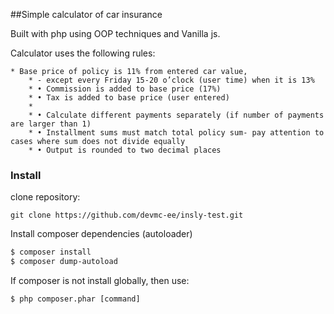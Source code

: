 ##Simple calculator of car insurance 

Built with php using OOP techniques and Vanilla js. 

Calculator uses the following rules:

    * Base price of policy is 11% from entered car value,
        * - except every Friday 15-20 o’clock (user time) when it is 13%
        * • Commission is added to base price (17%)
        * • Tax is added to base price (user entered)
        *
        * • Calculate different payments separately (if number of payments are larger than 1)
        * • Installment sums must match total policy sum- pay attention to cases where sum does not divide equally
        * • Output is rounded to two decimal places
        
### Install

clone repository:

````
git clone https://github.com/devmc-ee/insly-test.git
````

Install composer dependencies (autoloader)

````bash
$ composer install
$ composer dump-autoload
````

If composer is not install globally, then use: 
````
$ php composer.phar [command]

````
